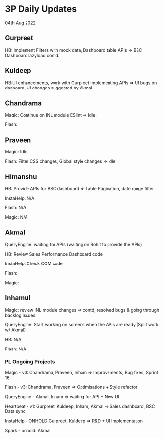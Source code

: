 # 3P Daily Updates
04th Aug 2022

## Gurpreet
HB: Implement Filters with mock data, Dashboard table APIs => BSC Dashboard lazyload contd.

## Kuldeep
HB:UI enhancements, work with Gurpreet implementing APIs => UI bugs on dasboard, UI changes suggested by Akmal 

## Chandrama

Magic: Continue on INL module ESlint => Idle.

Flash: 

## Praveen
Magic: Idle.

Flash: Filter CSS changes, Global style changes => idle

## Himanshu
HB: Provide APIs for BSC dashboard => Table Pagination, date range filter

InstaHelp: N/A

Flash: N/A

Magic: N/A


## Akmal
QueryEngine: waiting for APIs (waiting on Rohit to provide the APIs)

HB: Review Sales Performance Dashboard code

InstaHelp: Check COM code

Flash: 

Magic: 

## Inhamul
Magic: review INL module changes => contd, resolved bugs & going through backlog issues.

QueryEngine: Start working on screens when the APIs are ready (Split work w/ Akmal)

HB: N/A

Flash: N/A
### PL Ongoing Projects
Magic - v3: Chandrama, Praveen, Inham => Improvements, Bug fixes, Sprint 16 

Flash - v3: Chandrama, Praveen => Optimisations + Style refactor

QueryEngine - Akmal, Inham => waiting for API + New UI

Heartbeat - v1: Gurpreet, Kuldeep, Inham, Akmal => Sales dashboard, BSC Data sync

InstaHelp - ONHOLD Gurpreet, Kuldeep => R&D + UI Implementation

Spark - onhold: Akmal

